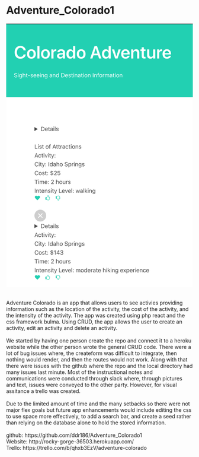 # Adventure_Colorado1

![image1](https://github.com/ddr186/Adventure_Colorado1/blob/main/img/image1.png)<br />

<br/>
Adventure Colorado is an app that allows users to see activies providing information such as the location of the activity, the cost of the activity, and the intensity of the activity. The app was created using php react and the css framework bulma. Using CRUD, the app allows the user to create an activity, edit an activity and delete an activity.<br />
<br />
We started by having one person create the repo and connect it to a heroku website while the other person wrote the general CRUD code. There were a lot of bug issues where, the createform was difficult to integrate, then nothing would render, and then the routes would not work. Along with that there were issues with the github where the repo and the local directory had many issues last minute. Most of the instructional notes and communications were conducted through slack where, through pictures and text, issues were conveyed to the other party. However, for visual assitance a trello was created. <br />
<br />
Due to the limited amount of time and the many setbacks so there were not major flex goals but future app enhancements would include editing the css to use space more effectively, to add a search bar, and create a seed rather than relying on the database alone to hold the stored information.<br />
<br />
github: https://github.com/ddr186/Adventure_Colorado1<br />
Website: http://rocky-gorge-36503.herokuapp.com/<br />
Trello: https://trello.com/b/qhxb3EzV/adventure-colorado<br />
